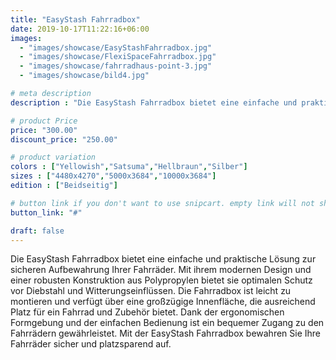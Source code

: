 ```yaml
---
title: "EasyStash Fahrradbox"
date: 2019-10-17T11:22:16+06:00
images:
  - "images/showcase/EasyStashFahrradbox.jpg"
  - "images/showcase/FlexiSpaceFahrradbox.jpg"
  - "images/showcase/fahrradhaus-point-3.jpg"
  - "images/showcase/bild4.jpg"

# meta description
description : "Die EasyStash Fahrradbox bietet eine einfache und praktische Lösung zur sicheren Aufbewahrung Ihrer Fahrräder. Mit ihrem modernen Design und einer robusten Konstruktion aus Polypropylen bietet sie optimalen Schutz vor Diebstahl und Witterungseinflüssen. Die Fahrradbox ist leicht zu montieren und verfügt über eine großzügige Innenfläche, die ausreichend Platz für ein Fahrrad und Zubehör bietet. Dank der ergonomischen Formgebung und der einfachen Bedienung ist ein bequemer Zugang zu den Fahrrädern gewährleistet. Mit der EasyStash Fahrradbox bewahren Sie Ihre Fahrräder sicher und platzsparend auf."

# product Price
price: "300.00"
discount_price: "250.00"

# product variation
colors : ["Yellowish","Satsuma","Hellbraun","Silber"]
sizes : ["4480x4270","5000x3684","10000x3684"]
edition : ["Beidseitig"]

# button link if you don't want to use snipcart. empty link will not show button
button_link: "#"

draft: false
---
```

Die EasyStash Fahrradbox bietet eine einfache und praktische Lösung zur sicheren Aufbewahrung Ihrer Fahrräder. Mit ihrem modernen Design und einer robusten Konstruktion aus Polypropylen bietet sie optimalen Schutz vor Diebstahl und Witterungseinflüssen. Die Fahrradbox ist leicht zu montieren und verfügt über eine großzügige Innenfläche, die ausreichend Platz für ein Fahrrad und Zubehör bietet. Dank der ergonomischen Formgebung und der einfachen Bedienung ist ein bequemer Zugang zu den Fahrrädern gewährleistet. Mit der EasyStash Fahrradbox bewahren Sie Ihre Fahrräder sicher und platzsparend auf.

